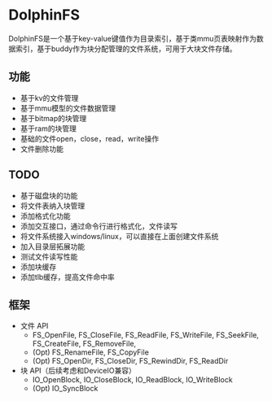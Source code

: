 # DolphinFS

DolphinFS是一个基于key-value键值作为目录索引，基于类mmu页表映射作为数据索引，基于buddy作为块分配管理的文件系统，可用于大块文件存储。

## 功能

* 基于kv的文件管理
* 基于mmu模型的文件数据管理
* 基于bitmap的块管理
* 基于ram的块管理
* 基础的文件open，close，read，write操作
* 文件删除功能

## TODO

* 基于磁盘块的功能
* 将文件表纳入块管理
* 添加格式化功能
* 添加交互接口，通过命令行进行格式化，文件读写
* 将文件系统接入windows/linux，可以直接在上面创建文件系统
* 加入目录层拓展功能
* 测试文件读写性能
* 添加块缓存
* 添加tlb缓存，提高文件命中率

## 框架

- 文件 API
    * FS_OpenFile, FS_CloseFile, FS_ReadFile, FS_WriteFile, FS_SeekFile, FS_CreateFile, FS_RemoveFile,
    * (Opt) FS_RenameFile, FS_CopyFile
    * (Opt) FS_OpenDir, FS_CloseDir, FS_RewindDir, FS_ReadDir
- 块 API（后续考虑和DeviceIO兼容）
    * IO_OpenBlock, IO_CloseBlock, IO_ReadBlock, IO_WriteBlock
    * (Opt) IO_SyncBlock

